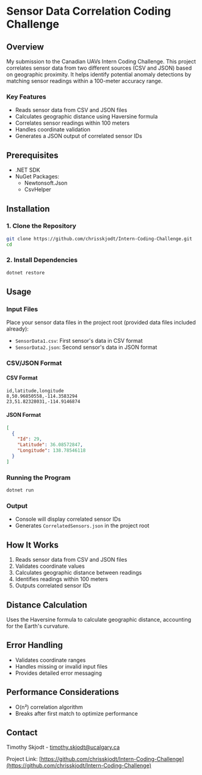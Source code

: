 # Sensor Data Correlation Coding Challenge

## Overview
My submission to the Canadian UAVs Intern Coding Challenge. This project correlates sensor data from two different sources (CSV and JSON) based on geographic proximity. It helps identify potential anomaly detections by matching sensor readings within a 100-meter accuracy range.


### Key Features
- Reads sensor data from CSV and JSON files
- Calculates geographic distance using Haversine formula
- Correlates sensor readings within 100 meters
- Handles coordinate validation
- Generates a JSON output of correlated sensor IDs

## Prerequisites
- .NET SDK
- NuGet Packages:
  - Newtonsoft.Json
  - CsvHelper

## Installation

### 1. Clone the Repository
```bash
git clone https://github.com/chrisskjodt/Intern-Coding-Challenge.git
cd 
```

### 2. Install Dependencies
```bash
dotnet restore
```

## Usage

### Input Files
Place your sensor data files in the project root (provided data files included already):
- `SensorData1.csv`: First sensor's data in CSV format
- `SensorData2.json`: Second sensor's data in JSON format

### CSV/JSON Format
#### CSV Format
```
id,latitude,longitude
8,50.96850558,-114.3583294
23,51.82328031,-114.9146874
```

#### JSON Format
```json
[
  {
    "Id": 29,
    "Latitude": 36.08572847,
    "Longitude": 138.78546118
  }
]
```

### Running the Program
```bash
dotnet run
```

### Output
- Console will display correlated sensor IDs
- Generates `CorrelatedSensors.json` in the project root

## How It Works
1. Reads sensor data from CSV and JSON files
2. Validates coordinate values
3. Calculates geographic distance between readings
4. Identifies readings within 100 meters
5. Outputs correlated sensor IDs

## Distance Calculation
Uses the Haversine formula to calculate geographic distance, accounting for the Earth's curvature.

## Error Handling
- Validates coordinate ranges
- Handles missing or invalid input files
- Provides detailed error messaging

## Performance Considerations
- O(n²) correlation algorithm
- Breaks after first match to optimize performance

## Contact
Timothy Skjodt - timothy.skjodt@ucalgary.ca

Project Link: [https://github.com/chrisskjodt/Intern-Coding-Challenge](https://github.com/chrisskjodt/Intern-Coding-Challenge)